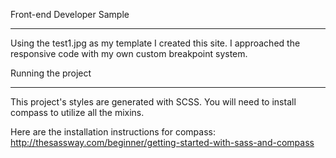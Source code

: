 Front-end Developer Sample

--------------------------------------------------------

Using the test1.jpg as my template I created this site. I approached the responsive code with my own custom breakpoint system.



Running the project

--------------------------------------------------------

This project's styles are generated with SCSS. You will need to install compass to utilize all the mixins.

Here are the installation instructions for compass:
http://thesassway.com/beginner/getting-started-with-sass-and-compass
